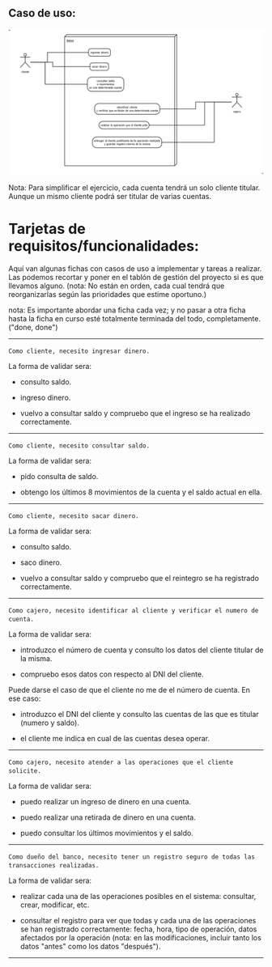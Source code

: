 
## Caso de uso:

![caso de uso](.\imagenes\cuentas_bancarias-caso_de_uso.png)

Nota: Para simplificar el ejercicio, cada cuenta tendrá un solo cliente titular. Aunque un mismo cliente podrá ser titular de varias cuentas.

# Tarjetas de requisitos/funcionalidades:

Aquí van algunas fichas con casos de uso a implementar y tareas a realizar. Las podemos recortar y poner en el tablón de gestión del proyecto si es que llevamos alguno. (nota: No están en orden, cada cual tendrá que reorganizarlas según las prioridades que estime oportuno.)

nota: Es importante abordar una ficha cada vez; y no pasar a otra ficha hasta la ficha en curso esté totalmente terminada del todo, completamente. ("done, done")


----

`Como cliente, necesito ingresar dinero.`

La forma de validar sera:

- consulto saldo.                                

- ingreso dinero.

- vuelvo a consultar saldo y compruebo que el ingreso se ha realizado correctamente.

----

`Como cliente, necesito consultar saldo.`

La forma de validar sera:

- pido consulta de saldo.

- obtengo los últimos 8 movimientos de la cuenta y el saldo actual en ella.

----

`Como cliente, necesito sacar dinero.` 

La forma de validar sera:

- consulto saldo.

- saco dinero.

- vuelvo a consultar saldo y compruebo que el reintegro se ha registrado correctamente.

----                        
                
`Como cajero, necesito identificar al cliente y verificar el numero de cuenta.` 

La forma de validar sera:

- introduzco el número de cuenta y consulto los datos del cliente titular de la misma.

- compruebo esos datos con respecto al DNI del cliente.

Puede darse el caso de que el cliente no me de el número de cuenta. En ese caso:

- introduzco el DNI del cliente y consulto las cuentas de las que es titular (numero y saldo).

- el cliente me indica en cual de las cuentas desea operar.

----
                        
`Como cajero, necesito atender a las operaciones que el cliente solicite.`

La forma de validar sera:

- puedo realizar un ingreso de dinero en una cuenta.

- puedo realizar una retirada de dinero en una cuenta.

- puedo consultar los últimos movimientos y el saldo.

----                        
                
`Como dueño del banco, necesito tener un registro seguro de todas las transacciones realizadas.`

 La forma de validar sera:                

- realizar cada una de las operaciones posibles en el sistema: consultar, crear, modificar, etc.

- consultar el registro para ver que todas y cada una de las operaciones se han registrado correctamente: fecha, hora, tipo de operación, datos afectados por la operación (nota: en las modificaciones, incluir tanto los datos "antes" como los datos "después").

----


